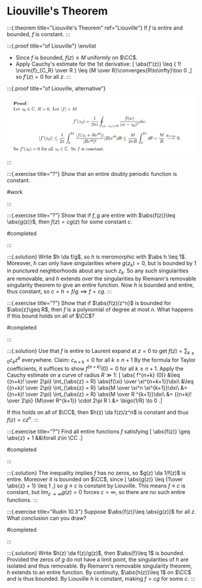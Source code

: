 # Liouville's Theorem

:::{.theorem title="Liouville's Theorem" ref="Liouville"}
If $f$ is entire and bounded, $f$ is constant.
:::

:::{.proof title="of Liouville"}
\envlist

- Since $f$ is bounded, $f(z) \leq M$ uniformly on $\CC$.
- Apply Cauchy's estimate for the 1st derivative:
\[
\abs{f'(z)} \leq { 1! \norm{f}_{C_R} \over R } \leq {M \over R}\converges{R\to\infty}\too 0
,\]
  so $f'(z) = 0$ for all $z$.
:::

:::{.proof title="of Liouville, alternative"}

![](figures/2021-12-14_16-51-04.png)

:::

:::{.exercise title="?"}
Show that an entire doubly periodic function is constant.

#work 

:::

:::{.exercise title="?"}
Show that if $f, g$ are entire with $\abs{f(z)}\leq \abs{g(z)}$, then $f(z) = cg(z)$ for some constant $c$.

#completed

:::

:::{.solution}
Write $h \da f/g$, so $h$ is meromorphic with $\abs h \leq 1$.
Moreover, $h$ can only have singularities where $g (z_k) = 0$, but is bounded by 1 in punctured neighborhoods about any such $z_k$.
So any such singularities are removable, and $h$ extends over the singularities by Riemann's removable singularity theorem to give an entire function.
Now $h$ is bounded and entire, thus constant, so $c = h = f/g \implies f=cg$.
:::

:::{.exercise title="?"}
Show that if $\abs{f(z)/z^n}$ is bounded for $\abs{z}\geq R$, then $f$ is a polynomial of degree at most $n$.
What happens if this bound holds on all of $\CC$?

#completed

:::

:::{.solution}
Use that $f$ is entire to Laurent expand at $z=0$ to get $f(z) = \sum_{k\geq 0}c_k z^k$ everywhere.
Claim: $c_{n+k} = 0$ for all $k\geq n+1$
By the formula for Taylor coefficients, it suffices to show $f^{(n+k)}(0) = 0$ for all $k\geq n+1$.
Apply the Cauchy estimate on a curve of radius $R\gg 1$:
\[
\abs{ f^{n+k} (0)} 
&\leq {(n+k)! \over 2\pi} \int_{\abs{z} = R} \abs{f(\xi) \over \xi^{n+k+1}}\dxi\\
&\leq {(n+k)! \over 2\pi} \int_{\abs{z} = R} \abs{M \over \xi^n \xi^{k+1}}\dxi\\
&= {(n+k)! \over 2\pi} \int_{\abs{z} = R} \abs{M \over R ^{k+1}}\dxi\\
&= {(n+k)! \over 2\pi} {M\over R^{k+1}} \cdot 2\pi R \\
&= \bigo(1/R) \to 0
.\]

If this holds on all of $\CC$, then $h(z) \da f(z)/z^n$ is constant and thus $f(z) = cz^n$.
:::

:::{.exercise title="?"}
Find all entire functions $f$ satisfying
\[
\abs{f(z)} \geq \abs{z} + 1 &&\forall z\in \CC
.\]

#completed

:::

:::{.solution}
The inequality implies $f$ has no zeros, so $g(z) \da 1/f(z)$ is entire.
Moreover it is bounded on $\CC$, since
\[
\abs{g(z)} \leq {1\over \abs{z} + 1} \leq 1
,\]
so $g\equiv c$ is constant by Liouville.
This means $f\equiv c$ is constant, but $\lim_{z\to \infty}g(z) = 0$ forces $c=\infty$, so there are no such entire functions.
:::


:::{.exercise title="Rudin 10.3"}
Suppose $\abs{f(z)}\leq \abs{g(z)}$ for all $z$.
What conclusion can you draw?

#completed

:::


:::{.solution}
Write $h(z) \da f(z)/g(z)$, then $\abs{f}\leq 1$ is bounded.
Provided the zeros of $g$ do not have a limit point, the singularities of $h$ are isolated and thus removable.
By Riemann's removable singularity theorem, $h$ extends to an entire function.
By continuity, $\abs{h(z)}\leq 1$ on $\CC$ and is thus bounded.
By Liouville $h$ is constant, making $f = cg$ for some $c$.
:::




